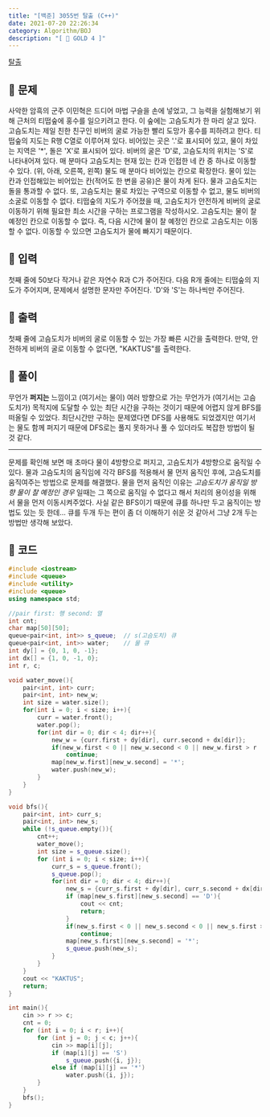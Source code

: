 ```yaml
---
title: "[백준] 3055번 탈출 (C++)"
date: 2021-07-20 22:26:34
category: Algorithm/BOJ
description: "[ 💛 GOLD 4 ]"
---
```


[탈출](https://www.acmicpc.net/problem/3055)

## 🌟 문제
사악한 암흑의 군주 이민혁은 드디어 마법 구슬을 손에 넣었고, 그 능력을 실험해보기 위해 근처의 티떱숲에 홍수를 일으키려고 한다. 이 숲에는 고슴도치가 한 마리 살고 있다. 고슴도치는 제일 친한 친구인 비버의 굴로 가능한 빨리 도망가 홍수를 피하려고 한다.
티떱숲의 지도는 R행 C열로 이루어져 있다. 비어있는 곳은 '.'로 표시되어 있고, 물이 차있는 지역은 '\*', 돌은 'X'로 표시되어 있다. 비버의 굴은 'D'로, 고슴도치의 위치는 'S'로 나타내어져 있다.
매 분마다 고슴도치는 현재 있는 칸과 인접한 네 칸 중 하나로 이동할 수 있다. (위, 아래, 오른쪽, 왼쪽) 물도 매 분마다 비어있는 칸으로 확장한다. 물이 있는 칸과 인접해있는 비어있는 칸(적어도 한 변을 공유)은 물이 차게 된다. 물과 고슴도치는 돌을 통과할 수 없다. 또, 고슴도치는 물로 차있는 구역으로 이동할 수 없고, 물도 비버의 소굴로 이동할 수 없다.
티떱숲의 지도가 주어졌을 때, 고슴도치가 안전하게 비버의 굴로 이동하기 위해 필요한 최소 시간을 구하는 프로그램을 작성하시오.
고슴도치는 물이 찰 예정인 칸으로 이동할 수 없다. 즉, 다음 시간에 물이 찰 예정인 칸으로 고슴도치는 이동할 수 없다. 이동할 수 있으면 고슴도치가 물에 빠지기 때문이다.
## 🌟 입력
첫째 줄에 50보다 작거나 같은 자연수 R과 C가 주어진다.
다음 R개 줄에는 티떱숲의 지도가 주어지며, 문제에서 설명한 문자만 주어진다. 'D'와 'S'는 하나씩만 주어진다.
## 🌟 출력
첫째 줄에 고슴도치가 비버의 굴로 이동할 수 있는 가장 빠른 시간을 출력한다. 만약, 안전하게 비버의 굴로 이동할 수 없다면, "KAKTUS"를 출력한다.
## 🌟 풀이
무언가 **퍼지는** 느낌이고 (여기서는 물이) 여러 방향으로 가는 무언가가 (여기서는 고슴도치가) 목적지에 도달할 수 있는 최단 시간을 구하는 것이기 때문에 어렵지 않게 BFS를 떠올릴 수 있었다.
최단시간만 구하는 문제였다면 DFS를 사용해도 되었겠지만 여기서는 물도 함께 퍼지기 때문에 DFS로는 풀지 못하거나 풀 수 있더라도 복잡한 방법이 될 것 같다.
***
문제를 확인해 보면 매 초마다 물이 4방향으로 퍼지고, 고슴도치가 4방향으로 움직일 수 있다. 
물과 고슴도치의 움직임에 각각 BFS를 적용해서 물 먼저 움직인 후에, 고슴도치를 움직여주는 방법으로 문제를 해결했다.
물을 먼저 움직인 이유는 *고슴도치가 움직일 방향 물이 찰 예정인 경우* 일때는 그 쪽으로 움직일 수 없다고 해서 처리의 용이성을 위해서 물을 먼저 이동시켜주었다.
사실 같은 BFS이기 때문에 큐를 하나만 두고 움직이는 방법도 있는 듯 한데... 큐를 두개 두는 편이 좀 더 이해하기 쉬운 것 같아서 그냥 2개 두는 방법만 생각해 보았다.
## 🌟 코드
```cpp
#include <iostream>
#include <queue>
#include <utility>
#include <queue>
using namespace std;

//pair first: 행 second: 열
int cnt;
char map[50][50];
queue<pair<int, int>> s_queue;	// s(고슴도치) 큐
queue<pair<int, int>> water;	// 물 큐
int dy[] = {0, 1, 0, -1};
int dx[] = {1, 0, -1, 0};
int r, c;

void water_move(){
    pair<int, int> curr;
    pair<int, int> new_w;
    int size = water.size();
    for(int i = 0; i < size; i++){
        curr = water.front();
        water.pop();
        for(int dir = 0; dir < 4; dir++){
            new_w = {curr.first + dy[dir], curr.second + dx[dir]};
            if(new_w.first < 0 || new_w.second < 0 || new_w.first > r || new_w.second > c || map[new_w.first][new_w.second] != '.')
                continue;
            map[new_w.first][new_w.second] = '*';
            water.push(new_w);
        }
    }
}

void bfs(){
    pair<int, int> curr_s;
    pair<int, int> new_s;
    while (!s_queue.empty()){
        cnt++;
        water_move();
        int size = s_queue.size();
        for (int i = 0; i < size; i++){
            curr_s = s_queue.front();
            s_queue.pop();
            for(int dir = 0; dir < 4; dir++){
                new_s = {curr_s.first + dy[dir], curr_s.second + dx[dir]};
                if (map[new_s.first][new_s.second] == 'D'){
                    cout << cnt;
                    return;
                }
                if(new_s.first < 0 || new_s.second < 0 || new_s.first > r || new_s.second > c || map[new_s.first][new_s.second] != '.')
                    continue;
                map[new_s.first][new_s.second] = '*';
                s_queue.push(new_s);
            }
        }
    }
    cout << "KAKTUS";
    return;
}

int main(){
    cin >> r >> c;
    cnt = 0;
    for (int i = 0; i < r; i++){
        for (int j = 0; j < c; j++){
            cin >> map[i][j];
            if (map[i][j] == 'S')
                s_queue.push({i, j});
            else if (map[i][j] == '*')
                water.push({i, j});
        }
    }
    bfs();
}
```

